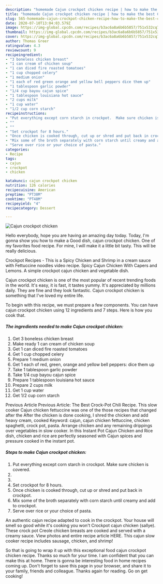 ```yaml
---
description: "homemade Cajun crockpot chicken recipe | how to make the best Cajun crockpot chicken"
title: "homemade Cajun crockpot chicken recipe | how to make the best Cajun crockpot chicken"
slug: 565-homemade-cajun-crockpot-chicken-recipe-how-to-make-the-best-cajun-crockpot-chicken
date: 2020-07-10T13:04:03.579Z
image: https://img-global.cpcdn.com/recipes/b3ac6a8a6b6b5857/751x532cq70/cajun-crockpot-chicken-recipe-main-photo.jpg
thumbnail: https://img-global.cpcdn.com/recipes/b3ac6a8a6b6b5857/751x532cq70/cajun-crockpot-chicken-recipe-main-photo.jpg
cover: https://img-global.cpcdn.com/recipes/b3ac6a8a6b6b5857/751x532cq70/cajun-crockpot-chicken-recipe-main-photo.jpg
author: Thomas Greer
ratingvalue: 4.3
reviewcount: 9
recipeingredient:
- "3 boneless chicken breast"
- "1 can cream of chicken soup"
- "1 can diced fire roasted tomatoes"
- "1 cup chopped celery"
- "1 medium onion"
- "1 each of red green orange and yellow bell peppers dice them up"
- "1 tablespoon garlic powder"
- "1/4 cup bayou cajun spice"
- "1 tablespoon louisiana hot sauce"
- "2 cups milk"
- "1 cup water"
- "1/2 cup corn starch"
recipeinstructions:
- "Put everything except corn starch in crockpot.  Make sure chicken is covered."
- ""
- ""
- "Set crockpot for 8 hours."
- "Once chicken is cooked through, cut up or shred and put back in crockpot."
- "Mix some of the broth separately with corn starch until creamy and add to crockpot."
- "Serve over rice or your choice of pasta."
categories:
- Recipe
tags:
- cajun
- crockpot
- chicken

katakunci: cajun crockpot chicken 
nutrition: 126 calories
recipecuisine: American
preptime: "PT30M"
cooktime: "PT48M"
recipeyield: "4"
recipecategory: Dessert

---
```



![Cajun crockpot chicken](https://img-global.cpcdn.com/recipes/b3ac6a8a6b6b5857/751x532cq70/cajun-crockpot-chicken-recipe-main-photo.jpg)

Hello everybody, hope you are having an amazing day today. Today, I'm gonna show you how to make a Good dish, cajun crockpot chicken. One of my favorites food recipe. For mine, I will make it a little bit tasty. This will be really delicious.

Crockpot Recipes - This is a Spicy Chicken and Shrimp in a cream sauce with Fettuccine noodles video recipe. Spicy Cajun Chicken With Capers and Lemons. A simple crockpot cajun chicken and vegetable dish.

Cajun crockpot chicken is one of the most popular of recent trending foods in the world. It's easy, it is fast, it tastes yummy. It's appreciated by millions daily. They are fine and they look fantastic. Cajun crockpot chicken is something that I've loved my entire life.


To begin with this recipe, we must prepare a few components. You can have cajun crockpot chicken using 12 ingredients and 7 steps. Here is how you cook that.

<!--inarticleads1-->

##### The ingredients needed to make Cajun crockpot chicken:

1. Get 3 boneless chicken breast
1. Make ready 1 can cream of chicken soup
1. Get 1 can diced fire roasted tomatoes
1. Get 1 cup chopped celery
1. Prepare 1 medium onion
1. Get 1 each of red, green, orange and yellow bell peppers: dice them up
1. Take 1 tablespoon garlic powder
1. Take 1/4 cup bayou cajun spice
1. Prepare 1 tablespoon louisiana hot sauce
1. Prepare 2 cups milk
1. Get 1 cup water
1. Get 1/2 cup corn starch


Previous Article Previous Article: The Best Crock-Pot Chili Recipe. This slow cooker Cajun chicken fettuccine was one of the those recipes that changed after the After the chicken is done cooking, I shred the chicken and add heavy cream, cooked Keyword: cajun, cajun chicken fettuccine, chicken spaghetti, crock pot, pasta. Arrange chicken and any remaining drippings over vegetables in slow cooker. In this Instant Pot Cajun Chicken and Rice dish, chicken and rice are perfectly seasoned with Cajun spices and pressure cooked in the instant pot. 

<!--inarticleads2-->

##### Steps to make Cajun crockpot chicken:

1. Put everything except corn starch in crockpot.  Make sure chicken is covered.
1. 
1. 
1. Set crockpot for 8 hours.
1. Once chicken is cooked through, cut up or shred and put back in crockpot.
1. Mix some of the broth separately with corn starch until creamy and add to crockpot.
1. Serve over rice or your choice of pasta.


An authentic cajun recipe adapted to cook in the crockpot. Your house will smell so good while it&#39;s cooking you won&#39;t Crockpot cajun chicken (sallye). These crock pot Creole chicken breasts are cooked and served with a creamy sauce. View photos and entire recipe article HERE. This cajun slow cooker recipe includes sausage, chicken, and shrimp! 

So that is going to wrap it up with this exceptional food cajun crockpot chicken recipe. Thanks so much for your time. I am confident that you can make this at home. There is gonna be interesting food in home recipes coming up. Don't forget to save this page in your browser, and share it to your family, friends and colleague. Thanks again for reading. Go on get cooking!
